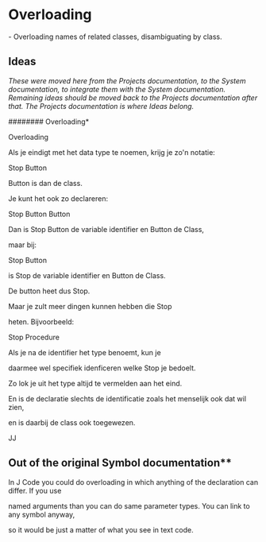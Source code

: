 ﻿Overloading
===========

\- Overloading names of related classes, disambiguating by class.

Ideas
-----

*These were moved here from the Projects documentation, to the System documentation, to integrate them with the System documentation. Remaining ideas should be moved back to the Projects documentation after that. The Projects documentation is where Ideas belong.*

######## Overloading*

Overloading

Als je eindigt met het data type te noemen, krijg je zo'n notatie:

Stop  Button

Button is dan de class.

Je kunt het ook zo declareren:

Stop Button  Button

Dan is Stop Button de variable identifier en Button de Class,

maar bij:

Stop  Button

is Stop de variable identifier en Button de Class.

De button heet dus Stop.

Maar je zult meer dingen kunnen hebben die Stop

heten. Bijvoorbeeld:

Stop  Procedure

Als je na de identifier het type benoemt, kun je

daarmee wel specifiek idenficeren welke Stop je bedoelt.

Zo lok je uit het type altijd te vermelden aan het eind.

En is de declaratie slechts de identificatie zoals het menselijk ook dat wil zien,

en is daarbij de class ook toegewezen.

JJ

## Out of the original Symbol documentation**

In J Code you could do overloading in which anything of the declaration can differ. If you use

named arguments than you can do same parameter types. You can link to any symbol anyway,

so it would be just a matter of what you see in text code.

